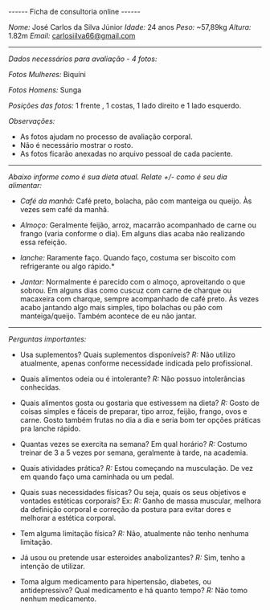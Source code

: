 ------ Ficha de consultoria online ------

*Nome:* José Carlos da Silva Júnior
*Idade:* 24 anos
*Peso:*  ~57,89kg
*Altura:* 1.82m
*Email:* carlosiilva66@gmail.com

----

*Dados necessários para avaliação - 4 fotos:*

*Fotos Mulheres:* Biquíni 

*Fotos Homens:* Sunga 

*Posições das fotos:* 1 frente , 1 costas, 1 lado direito e 1 lado esquerdo. 

*Observações:*
- As fotos ajudam no processo de avaliação corporal. 
- Não é necessário mostrar o rosto.
- As fotos ficarão anexadas no arquivo pessoal de cada paciente.

----

*Abaixo informe como é sua dieta atual. Relate +/- como é seu dia alimentar:*

- *Café da manhã:* Café preto, bolacha, pão com manteiga ou queijo. Às vezes sem café da manhã.

- *Almoço:* Geralmente feijão, arroz, macarrão acompanhado de carne ou frango (varia conforme o dia). Em alguns dias acaba não realizando essa refeição.

- *lanche:* Raramente faço. Quando faço, costuma ser biscoito com refrigerante ou algo rápido.*

- *Jantar:* Normalmente é parecido com o almoço, aproveitando o que sobrou. Em alguns dias como cuscuz com carne de charque ou macaxeira com charque, sempre acompanhado de café preto. Às vezes acabo jantando algo mais simples, tipo bolachas ou pão com manteiga/queijo. Também acontece de eu não jantar.

----

*Perguntas importantes:*

- Usa suplementos? Quais suplementos disponíveis? 
*R:* Não utilizo atualmente, apenas conforme necessidade indicada pelo profissional.

- Quais alimentos odeia ou é intolerante?
*R:* Não possuo intolerâncias conhecidas.

- Quais alimentos gosta ou  gostaria que estivessem na dieta?
*R:* Gosto de coisas simples e fáceis de preparar, tipo arroz, feijão, frango, ovos e carne. Gosto também frutas no dia a dia e seria bom ter opções práticas pra lanche rápido.

- Quantas vezes se exercita na semana? Em qual horário? 
*R:* Costumo treinar de 3 a 5 vezes por semana, geralmente à tarde, na academia.

- Quais atividades prática?
*R:* Estou começando na musculação. De vez em quando faço uma caminhada ou um pedal.

- Quais suas necessidades físicas? Ou seja, quais os seus objetivos e vontades estéticas corporais? Ex:
*R:* Ganho de massa muscular, melhora da definição corporal e correção da postura para evitar dores e melhorar a estética corporal.

- Tem alguma limitação física?
*R:* Não, atualmente não tenho nenhuma limitação.

- Já usou ou pretende usar esteroides anabolizantes?
*R:* Sim, tenho a intenção de utilizar.

- Toma algum medicamento para hipertensão, diabetes, ou antidepressivo?  Qual medicamento e há quanto tempo?
*R:* Não tomo nenhum medicamento.